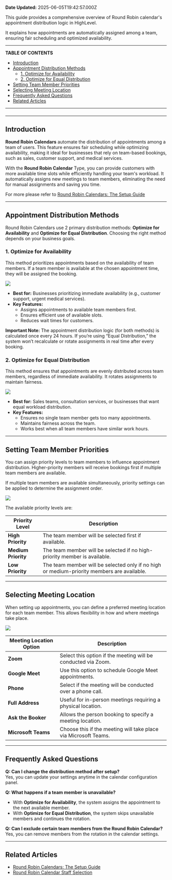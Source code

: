 **Date Updated:** 2025-06-05T19:42:57.000Z

This guide provides a comprehensive overview of Round Robin calendar's appointment distribution logic in HighLevel. 

It explains how appointments are automatically assigned among a team, ensuring fair scheduling and optimized availability.

---

**TABLE OF CONTENTS**

* [Introduction](#Introduction)
* [Appointment Distribution Methods](#Appointment-Distribution-Methods)  
   * [1\. Optimize for Availability](#1.-Optimize-for-Availability)  
   * [2\. Optimize for Equal Distribution](#2.-Optimize-for-Equal-Distribution)
* [Setting Team Member Priorities](#Setting-Team-Member-Priorities)
* [Selecting Meeting Location](#Selecting-Meeting-Location)
* [Frequently Asked Questions](#Frequently-Asked-Questions)
* [Related Articles](#Related-Articles)

---

### 

---

## **Introduction**

  
**Round Robin Calendars** automate the distribution of appointments among a team of users. This feature ensures fair scheduling while optimizing availability, making it ideal for businesses that rely on team-based bookings, such as sales, customer support, and medical services.

With the **Round Robin Calendar** Type, you can provide customers with more available time slots while efficiently handling your team's workload. It automatically assigns new meetings to team members, eliminating the need for manual assignments and saving you time.

For more please refer to [Round Robin Calendars: The Setup Guide](https://help.gohighlevel.com/support/solutions/articles/155000001485-how-to-create-round-robin-calendars)

---

## **Appointment Distribution Methods**

  
Round Robin Calendars use 2 primary distribution methods: **Optimize for Availability** and **Optimize for Equal Distribution**. Choosing the right method depends on your business goals.

  
### **1\. Optimize for Availability**

  
This method prioritizes appointments based on the availability of team members. If a team member is available at the chosen appointment time, they will be assigned the booking.  
  
![](https://s3.amazonaws.com/cdn.freshdesk.com/data/helpdesk/attachments/production/155042622108/original/-up1q4x6Nm4PtLUshPrU_oAmBaUY93q6cw.gif?1741094283)
  
  
* **Best for:** Businesses prioritizing immediate availability (e.g., customer support, urgent medical services).
* **Key Features:**  
   * Assigns appointments to available team members first.  
   * Ensures efficient use of available slots.  
   * Reduces wait times for customers.

  
**Important Note:** The appointment distribution logic (for both methods) is calculated once every 24 hours. If you’re using “Equal Distribution,” the system won’t recalculate or rotate assignments in real time after every booking.
  
  
### **2\. Optimize for Equal Distribution**

  
This method ensures that appointments are evenly distributed across team members, regardless of immediate availability. It rotates assignments to maintain fairness.  
  
![](https://s3.amazonaws.com/cdn.freshdesk.com/data/helpdesk/attachments/production/155042622325/original/DMYkCkFxLlpzVb0klXDXWAnwTmcT3txZEg.png?1741094449)
  
  
* **Best for:** Sales teams, consultation services, or businesses that want equal workload distribution.
* **Key Features:**  
   * Ensures no single team member gets too many appointments.  
   * Maintains fairness across the team.  
   * Works best when all team members have similar work hours.

---

## **Setting Team Member Priorities**

  
You can assign priority levels to team members to influence appointment distribution. Higher-priority members will receive bookings first if multiple team members are available.

If multiple team members are available simultaneously, priority settings can be applied to determine the assignment order.

  
![](https://s3.amazonaws.com/cdn.freshdesk.com/data/helpdesk/attachments/production/155042622842/original/VZ8QsNLxxVoogNnOMCJ9ccxOKcNO228F_A.jpeg?1741094722) 

  
The available priority levels are:

  
| **Priority Level**  | **Description**                                                                            |
| ------------------- | ------------------------------------------------------------------------------------------ |
| **High Priority**   | The team member will be selected first if available.                                       |
| **Medium Priority** | The team member will be selected if no high-priority member is available.                  |
| **Low Priority**    | The team member will be selected only if no high or medium-priority members are available. |

---

## **Selecting Meeting Location**

  
When setting up appointments, you can define a preferred meeting location for each team member. This allows flexibility in how and where meetings take place.

  
![](https://s3.amazonaws.com/cdn.freshdesk.com/data/helpdesk/attachments/production/155042623125/original/pLuJn5bVs_3zZoEExFdf0zXfSdoLLgW1ng.png?1741094898)
  
  
| **Meeting Location Option** | **Description**                                                 |
| --------------------------- | --------------------------------------------------------------- |
| **Zoom**                    | Select this option if the meeting will be conducted via Zoom.   |
| **Google Meet**             | Use this option to schedule Google Meet appointments.           |
| **Phone**                   | Select if the meeting will be conducted over a phone call.      |
| **Full Address**            | Useful for in-person meetings requiring a physical location.    |
| **Ask the Booker**          | Allows the person booking to specify a meeting location.        |
| **Microsoft Teams**         | Choose this if the meeting will take place via Microsoft Teams. |

---

## **Frequently Asked Questions**

  
**Q: Can I change the distribution method after setup?**  
Yes, you can update your settings anytime in the calendar configuration panel.

  
**Q: What happens if a team member is unavailable?**

* With **Optimize for Availability**, the system assigns the appointment to the next available member.
* With **Optimize for Equal Distribution**, the system skips unavailable members and continues the rotation.

  
**Q: Can I exclude certain team members from the Round Robin Calendar?**  
Yes, you can remove members from the rotation in the calendar settings.

---

## **Related Articles**

* [Round Robin Calendars: The Setup Guide](https://help.gohighlevel.com/support/solutions/articles/155000001485-how-to-create-round-robin-calendars)
* [](https://chatgpt.com/g/g-677feb441e1881918421467ab32158d8-kb-article-writing-bot/c/67c04f8c-171c-8012-b605-38120f4ed0e8#)[Round Robin Calendar Staff Selection](https://help.gohighlevel.com/support/solutions/articles/48001239842-round-robin-calendar-staff-selection)[](https://chatgpt.com/g/g-677feb441e1881918421467ab32158d8-kb-article-writing-bot/c/67c04f8c-171c-8012-b605-38120f4ed0e8#)